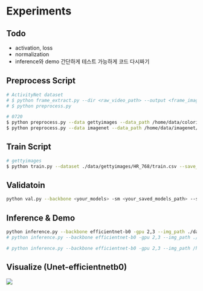 # Experiments

## Todo
- activation, loss
- normalization
- inference와 demo 간단하게 테스트 가능하게 코드 다시짜기


<!-- ### Datasets
- 6,996 video clips
- 170,362 frames
- Train 80% / Val 20%
- GroupKFold

## ActivityNet Data Path 

```
​```
${ActivityNet}}
├── 384(resized_size)
|   └── XXXXX_frames
|       └── xxxx.jpg
|       └── ...
​```
``` -->

## Preprocess Script

```bash
# ActivityNet dataset
# $ python frame_extract.py --dir <raw_video_path> --output <frame_image_save_path> --sampling 5
# $ python preprocess.py

# 0720
$ python preprocess.py --data gettyimages --data_path /home/data/colorization/gettyimages/ --size 768
$ python preprocess.py --data imagenet --data_path /home/data/imagenet/train --size 512
```

## Train Script
```bash
# gettyimages
$ python train.py --dataset ./data/gettyimages/HR_768/train.csv --save_img -gpu 0,1,2,3 --backbone efficientnet-b1 --scheduler CosineAnnealingLR --epoch 20 -bs 64 -expc 0719

```
<!-- python train.py --dataset gettyimages_768 --save_img -gpu 0,1,2,3 --backbone efficientnet-b0 --scheduler CosineAnnealingLR --epoch 15 -bs 128 -expc getty_768 -->
## Validatoin
```bash
python val.py --backbone <your_models> -sm <your_saved_models_path> --save_img -expc sample 
```

## Inference & Demo
```bash
python inference.py --backbone efficientnet-b0 -gpu 2,3 --img_path ./data/animal/ --depth=2 -sm ./saved_models/Unet-efficientnet-b0-large_dataset_384-new_384/fold0_best.pth 
# python inference.py --backbone efficientnet-b0 -gpu 2,3 --img_path ./data/else/ --depth=1 -sm ./saved_models/imagenet/Unet-efficientnet-b0-imagenet_sample20k-sample30-inputL/fold0_best.pth -expc else

# python inference.py --backbone efficientnet-b0 -gpu 2,3 --img_path /home/data/colorization/gettyimages/ --depth=2 -sm ./saved_models/imagenet/Unet-efficientnet-b0-imagenet_sample20k-sample30-inputL/fold0_best.pth -expc getty
```

## Visualize (Unet-efficientnetb0)
<!-- ![ex_screenshot](./imgs/5.jpg){: width="256" height="256"}
![ex_screenshot](./imgs/14.jpg){: width="256" height="256"}
![ex_screenshot](./imgs/19.jpg){: width="256" height="256"}
![ex_screenshot](./imgs/38.jpg){: width="256" height="256"} -->

<!-- <img src="./imgs/5.jpg" width="200" height="200"> <img src="./imgs/14.jpg" width="200" height="200">

<img src="./imgs/19.jpg" width="200" height="200"> <img src="./imgs/38.jpg" width="200" height="200"> -->

<img src="./imgs/visual_activity.png" >





<!-- ## 0618-0620
1. 4x model (O)
2. activitynet 학습 (O)
3. 2x,4x,8x등 데이터셋 따로저장 만들기 (현재는 torch resize사용) (not patch version)
4. patch version으로 2x,4x,8x 만들기 / validation은 patch merging고려
5. inference 할때 이미지 들어오면 알아서 patch단위로 나누고 예측한후 merging까지 하는 코드짜기
5. 코드에서 labels to x4 이런단어로 바꿀때 단어 바꾸니까, path명중에 겹치는게 바뀌어버리네..


1. 4X 모델에 넣고, 맨 마지막 block 빼기
2. classification or regression(LAB)
3. psnr은 rgb로 고쳐놓고 재기 (현재 naive psnr임)
4. best마다만 저장되게하자 이미지
5. validatoin inference?
6. import 필요없는 라이브러리 지우기